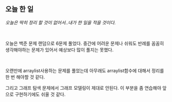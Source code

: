 ## 오늘 한 일

*오늘은 딱히 정리 할 것이 없어서..내가 한 일을 적을 것이다.*

<br>

오늘은 백준 문제 랜덤으로 6문제 풀었다. 중간에 어려운 문제나 쉬워도 반례를 꼼꼼히 생각해야하는 문제가 있어서 예상보다 많이 풀지는 못했다.

<br>

오랜만에 arraylist사용하는 문제를 풀었는데 아무래도 arraylist함수에 대해서 정리를 한 번 해야할 것 같다.

그리고 그래프 탐색 문제에서 그래프 모델링이 제대로 안된다. 이 부분을 좀 연습해야 앞으로 구현하기에도 쉬울 것 같다.

